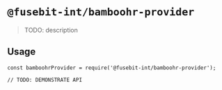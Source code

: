# `@fusebit-int/bamboohr-provider`

> TODO: description

## Usage

```
const bamboohrProvider = require('@fusebit-int/bamboohr-provider');

// TODO: DEMONSTRATE API
```
